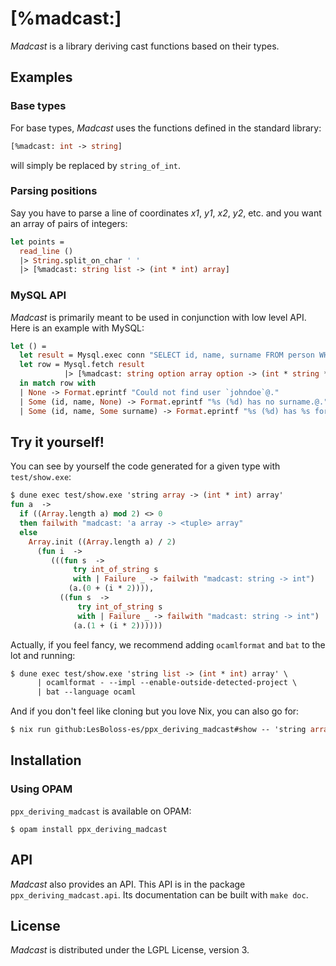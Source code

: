 [%madcast:]
===========

_Madcast_ is a library deriving cast functions based on their types.

## Examples

### Base types

For base types, _Madcast_ uses the functions defined in the standard library:

``` ocaml
[%madcast: int -> string]
```
will simply be replaced by `string_of_int`.

### Parsing positions

Say you have to parse a line of coordinates _x1_, _y1_, _x2_, _y2_, etc. and you want an array of pairs of integers:

```ocaml
let points =
  read_line ()
  |> String.split_on_char ' '
  |> [%madcast: string list -> (int * int) array]
```

### MySQL API

_Madcast_ is primarily meant to be used in conjunction with low level API.
Here is an example with MySQL:

```ocaml
let () =
  let result = Mysql.exec conn "SELECT id, name, surname FROM person WHERE username='johndoe'" in
  let row = Mysql.fetch result
            |> [%madcast: string option array option -> (int * string * string option) option]
  in match row with
  | None -> Format.eprintf "Could not find user `johndoe`@."
  | Some (id, name, None) -> Format.eprintf "%s (%d) has no surname.@." name id
  | Some (id, name, Some surname) -> Format.eprintf "%s (%d) has %s for surname.@." name id surname
```

## Try it yourself!

You can see by yourself the code generated for a given type with `test/show.exe`:

```ocaml
$ dune exec test/show.exe 'string array -> (int * int) array'
fun a  ->
  if ((Array.length a) mod 2) <> 0
  then failwith "madcast: 'a array -> <tuple> array"
  else
    Array.init ((Array.length a) / 2)
      (fun i  ->
         (((fun s  ->
              try int_of_string s
              with | Failure _ -> failwith "madcast: string -> int")
             (a.(0 + (i * 2)))),
           ((fun s  ->
               try int_of_string s
               with | Failure _ -> failwith "madcast: string -> int")
              (a.(1 + (i * 2))))))
```

Actually, if you feel fancy, we recommend adding `ocamlformat` and `bat` to the lot and running:

```ocaml
$ dune exec test/show.exe 'string list -> (int * int) array' \
      | ocamlformat - --impl --enable-outside-detected-project \
      | bat --language ocaml
```

And if you don't feel like cloning but you love Nix, you can also go for:

```ocaml
$ nix run github:LesBoloss-es/ppx_deriving_madcast#show -- 'string array -> (int * int) array'blm
```

## Installation

### Using OPAM

`ppx_deriving_madcast` is available on OPAM:

``` console
$ opam install ppx_deriving_madcast
```

## API

_Madcast_ also provides an API.
This API is in the package `ppx_deriving_madcast.api`.
Its documentation can be built with `make doc`.

## License

_Madcast_ is distributed under the LGPL License, version 3.
